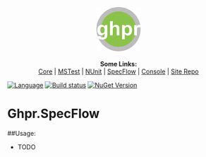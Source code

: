 <p align="center">
  <a href="https://ghpreporter.github.io/"><img src="https://github.com/GHPReporter/GHPReporter.github.io/blob/master/img/logo-small.png?raw=true" alt="Project icon"></a>
  <br><br>
  <b>Some Links:</b><br>
  <a href="https://github.com/GHPReporter/Ghpr.Core">Core</a> |
  <a href="https://github.com/GHPReporter/Ghpr.MSTest">MSTest</a> |
  <a href="https://github.com/GHPReporter/Ghpr.NUnit">NUnit</a> |
  <a href="https://github.com/GHPReporter/Ghpr.SpecFlow">SpecFlow</a> |
  <a href="https://github.com/GHPReporter/Ghpr.Console">Console</a> |
  <a href="https://github.com/GHPReporter/GHPReporter.github.io/">Site Repo</a>
</p>

[![Language](http://gh-toprated.info/Badges/LanguageBadge?user=GHPReporter&repo=Ghpr.SpecFlow&theme=light&fontWeight=bold)](https://github.com/GHPReporter/Ghpr.SpecFlow)
[![Build status](https://ci.appveyor.com/api/projects/status/jtmugpb1axnpc97g?svg=true)](https://ci.appveyor.com/project/elv1s42/ghpr-specflow)
[![NuGet Version](https://img.shields.io/nuget/v/Ghpr.SpecFlow.svg)](https://www.nuget.org/packages/Ghpr.SpecFlow)

# Ghpr.SpecFlow

##Usage:
 - TODO

